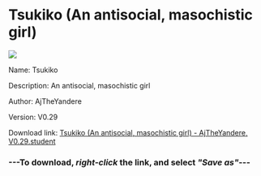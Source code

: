 # Tsukiko (An antisocial, masochistic girl)

<img src = "https://raw.githubusercontent.com/Arbiter1223/Daigaku-Gurashi-Custom-Students/master/Students/Files/Tsukiko%20(An%20antisocial%2C%20masochistic%20girl).png">

Name: Tsukiko

Description: An antisocial, masochistic girl

Author: AjTheYandere

Version: V0.29

Download link: <a href="https://raw.githubusercontent.com/Arbiter1223/Daigaku-Gurashi-Custom-Students/master/Students/Files/Tsukiko%20(An%20antisocial%2C%20masochistic%20girl)%20-%20AjTheYandere%2C%20V0.29.student">Tsukiko (An antisocial, masochistic girl) - AjTheYandere, V0.29.student</a>

### ---**To download, _right-click_ the link, and select _"Save as"_**---

